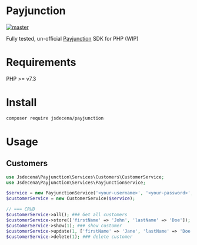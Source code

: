 # Payjunction

[![master](https://github.com/jsdecena/payjunction/actions/workflows/master.yml/badge.svg?branch=master)](https://github.com/jsdecena/payjunction/actions/workflows/master.yml)

Fully tested, un-official [Payjunction](https://www.payjunction.com) SDK for PHP (WIP)

# Requirements
PHP >= v7.3

# Install

```bash
composer require jsdecena/payjunction
```

# Usage

## Customers

```php
use Jsdecena\Payjunction\Services\Customers\CustomerService;
use Jsdecena\Payjunction\Services\PayjunctionService;

$service = new PayjunctionService('<your-username>', '<your-password>', '<your-app-key>');
$customerService = new CustomerService($service);

// === CRUD
$customerService->all(); ### Get all customers
$customerService->store(['firstName' => 'John', 'lastName' => 'Doe']); ### create customer
$customerService->show(1); ### show customer
$customerService->update(1, ['firstName' => 'Jane', 'lastName' => 'Doe']); ### update customer
$customerService->delete(1); ### delete customer
```

